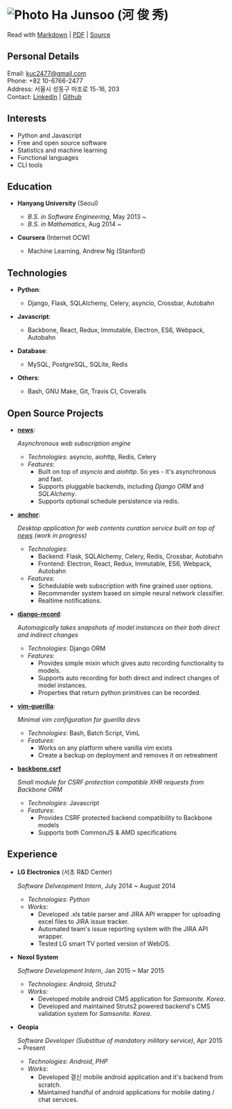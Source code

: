 ![Photo](https://raw.github.com/kuc2477/resume/gh-pages/photo.jpg) Ha Junsoo (河 俊 秀)
======================================================================================

Read with 
[Markdown](https://raw.github.com/kuc2477/resume/gh-pages/index.md) | [PDF](https://raw.github.com/kuc2477/resume/gh-pages/index.pdf) | [Source](http://github.com/kuc2477/resume)


Personal Details
---------------
Email:      kuc2477@gmail.com  
Phone:      +82 10-6766-2477  
Address:    서울시 성동구 마조로 15-16, 203  
Contact:    [LinkedIn](https://www.linkedin.com/in/junsoo-ha-769a89bb?trk=hp-identity-name) | [Github](https://github.com/kuc2477)  


Interests
---------
- Python and Javascript
- Free and open source software
- Statistics and machine learning
- Functional languages
- CLI tools


Education
---------

* **Hanyang University** (Seoul)

    - *B.S. in Software Engineering*, May 2013 ~
    - *B.S. in Mathematics*, Aug 2014 ~


* **Coursera** (Internet OCW)

    - Machine Learning, Andrew Ng (Stanford)


Technologies
------------

* **Python**: 
    * Django, Flask, SQLAlchemy, Celery, asyncio, Crossbar, Autobahn

* **Javascript**: 
    * Backbone, React, Redux, Immutable, Electron, ES6, Webpack, Autobahn

* **Database**: 
    * MySQL, PostgreSQL, SQLite, Redis

* **Others**: 
    * Bash, GNU Make, Git, Travis CI, Coveralls


Open Source Projects
---------------------

*   **[news](https://github.com/kuc2477/news)**:

    *Asynchronous web subscription engine*

    - *Technologies*: asyncio, aiohttp, Redis, Celery
    - *Features*:
        - Built on top of *asyncio* and *aiohttp*. So yes - it's asynchronous and fast.
        - Supports pluggable backends, including *Django ORM* and *SQLAlchemy*.
        - Supports optional schedule persistence via redis.


*   **[anchor](https://github.com/kuc2477/anchor-frontend-pc)**:

    *Desktop application for web contents curation service built on top of [news](https://github.com/kuc2477/news) (work in progress)*

    - *Technologies*: 
        - Backend: Flask, SQLAlchemy, Celery, Redis, Crossbar, Autobahn
        - Frontend: Electron, React, Redux, Immutable, ES6, Webpack, Autobahn
    - *Features*:
        - Schedulable web subscription with fine grained user options.
        - Recommender system based on simple neural network classifier.
        - Realtime notifications.

*   **[django-record](https://github.com/kuc2477/django-record)**:

    *Automagically takes snapshots of model instances on their both direct and indirect changes*

    - *Technologies*: Django ORM
    - *Features*:
        - Provides simple mixin which gives auto recording functionality to models.
        - Supports auto recording for both direct and indirect changes of model instances.
        - Properties that return python primitives can be recorded.


* **[vim-guerilla](https://github.com/kuc2477/vim-guerilla)**:

    *Minimal vim configuration for guerilla devs*

    - *Technologies*: Bash, Batch Script, VimL
    - *Features*:
        - Works on any platform where vanilla vim exists
        - Create a backup on deployment and removes it on retreatment

* **[backbone.csrf](https://github.com/kuc2477/backbone.csrf)**

    *Small module for CSRF protection compatible XHR requests from Backbone ORM*

    - *Technologies*: Javascript
    - *Features*:
        - Provides CSRF protected backend compatibility to Backbone models
        - Supports both CommonJS & AMD specifications

Experience
-----------

*   **LG Electronics** (서초 R&D Center)

    *Software Delveopment Intern*, July 2014 ~ August 2014

    - *Technologies*: *Python*
    - *Works*:
        -   Developed .xls table parser and JIRA API wrapper for uploading excel files to JIRA issue tracker.
        -   Automated team's issue reporting system with the JIRA API wrapper.
        -   Tested LG smart TV ported version of WebOS.

*   **Nexol System**

    *Software Development Intern*, Jan 2015 ~ Mar 2015

    - *Technologies*: *Android,* *Struts2*
    - *Works*:
        -   Developed mobile android CMS application for *Samsonite. Korea*.
        -   Developed and maintained Struts2 powered backend's CMS validation system for *Samsonite. Korea*.

*   **Geopia**

    *Software Developer (Substitue of mandatory military service)*, Apr 2015 ~ Present

    - *Technologies*: *Android*, *PHP*
    - *Works*:
        -   Developed  결신 mobile android application and it's backend from scratch.
        -   Maintained handful of android applications for mobile dating / chat services.
